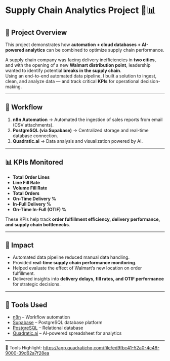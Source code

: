 # Supply Chain Analytics Project 🚚📊

## 📌 Project Overview
This project demonstrates how **automation + cloud databases + AI-powered analytics** can be combined to optimize supply chain performance.  

A supply chain company was facing delivery inefficiencies in **two cities**, and with the opening of a new **Walmart distribution point**, leadership wanted to identify potential **breaks in the supply chain**.  
Using an end-to-end automated data pipeline, I built a solution to ingest, clean, and analyze data — and track critical **KPIs** for operational decision-making.

---

## 🔧 Workflow
1. **n8n Automation** → Automated the ingestion of sales reports from email (CSV attachments).  
2. **PostgreSQL (via Supabase)** → Centralized storage and real-time database connection.  
3. **Quadratic.ai** → Data analysis and visualization powered by AI.  

---

## 📊 KPIs Monitored
- **Total Order Lines**  
- **Line Fill Rate**  
- **Volume Fill Rate**  
- **Total Orders**  
- **On-Time Delivery %**  
- **In-Full Delivery %**  
- **On-Time In-Full (OTIF) %**  

These KPIs help track **order fulfillment efficiency, delivery performance, and supply chain bottlenecks**.

---

## 🌟 Impact
- Automated data pipeline reduced manual data handling.  
- Provided **real-time supply chain performance monitoring**.  
- Helped evaluate the effect of Walmart’s new location on order fulfillment.  
- Delivered insights into **delivery delays, fill rates, and OTIF performance** for strategic decisions.  

---

## 🔗 Tools Used
- [n8n](https://n8n.io) – Workflow automation  
- [Supabase](https://supabase.com) – PostgreSQL database platform  
- [PostgreSQL](https://www.postgresql.org) – Relational database  
- [Quadratic.ai](https://www.quadratic.ai) – AI-powered spreadsheet for analytics  

---

🔗 Tools Highlight: https://app.quadratichq.com/file/ed9fbc41-52a0-4c48-9000-39d62a7f28ea

